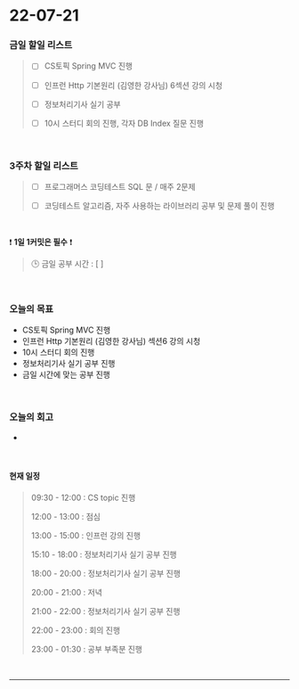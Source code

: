 # 22-07-21
 ### 금일 할일 리스트 

> - [ ]  CS토픽 Spring MVC 진행  
>
> - [ ]  인프런 Http 기본원리 (김영한 강사님) 6섹션 강의 시청
>
> - [ ]  정보처리기사 실기 공부
>
> - [ ]  10시 스터디 회의 진행, 각자 DB Index 질문 진행

<br/>

### 3주차 할일 리스트  

> - [ ]  프로그래머스 코딩테스트 SQL 문 / 매주 2문제  
>
> - [ ]  코딩테스트 알고리즘, 자주 사용하는 라이브러리 공부 및 문제 풀이 진행

<br/>

❗ **1일 1커밋은 필수** ❗
> 🕒 금일 공부 시간 :  [  ]    
  
<br/>

### 오늘의 목표
- CS토픽 Spring MVC 진행 
- 인프런 Http 기본원리 (김영한 강사님) 섹션6 강의 시청
- 10시 스터디 회의 진행
- 정보처리기사 실기 공부 진행
- 금일 시간에 맞는 공부 진행

<br>

### 오늘의 회고
- 


<br>

#### 현재 일정  

> 09:30 - 12:00 : CS topic 진행
>
> 12:00 - 13:00 : 점심
>
> 13:00 - 15:00 : 인프런 강의 진행
>
> 15:10 - 18:00 : 정보처리기사 실기 공부 진행
>
> 18:00 - 20:00 : 정보처리기사 실기 공부 진행
>
> 20:00 - 21:00 : 저녁
>
> 21:00 - 22:00 : 정보처리기사 실기 공부 진행
>
> 22:00 - 23:00 : 회의 진행
>
> 23:00 - 01:30 : 공부 부족분 진행

<br/>

------------  